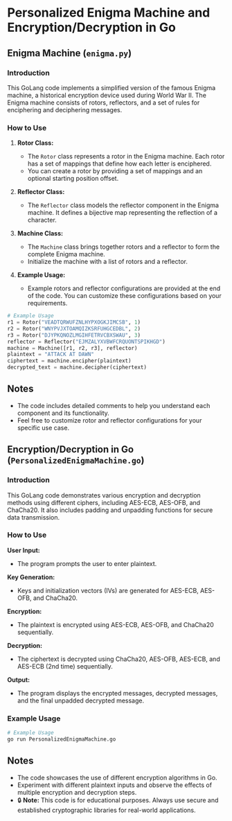 # Personalized Enigma Machine and Encryption/Decryption in Go

## Enigma Machine (`enigma.py`)

### Introduction

This GoLang code implements a simplified version of the famous Enigma machine, a historical encryption device used during World War II. The Enigma machine consists of rotors, reflectors, and a set of rules for enciphering and deciphering messages.

### How to Use

1. **Rotor Class:**
   - The `Rotor` class represents a rotor in the Enigma machine. Each rotor has a set of mappings that define how each letter is enciphered.
   - You can create a rotor by providing a set of mappings and an optional starting position offset.

2. **Reflector Class:**
   - The `Reflector` class models the reflector component in the Enigma machine. It defines a bijective map representing the reflection of a character.

3. **Machine Class:**
   - The `Machine` class brings together rotors and a reflector to form the complete Enigma machine.
   - Initialize the machine with a list of rotors and a reflector.

4. **Example Usage:**
   - Example rotors and reflector configurations are provided at the end of the code. You can customize these configurations based on your requirements.

```python
# Example Usage
r1 = Rotor("VEADTQRWUFZNLHYPXOGKJIMCSB", 1)
r2 = Rotor("WNYPVJXTOAMQIZKSRFUHGCEDBL", 2)
r3 = Rotor("DJYPKQNOZLMGIHFETRVCBXSWAU", 3)
reflector = Reflector("EJMZALYXVBWFCRQUONTSPIKHGD")
machine = Machine([r1, r2, r3], reflector)
plaintext = "ATTACK AT DAWN"
ciphertext = machine.encipher(plaintext)
decrypted_text = machine.decipher(ciphertext)
```

## Notes

- The code includes detailed comments to help you understand each component and its functionality.
- Feel free to customize rotor and reflector configurations for your specific use case.

## Encryption/Decryption in Go (`PersonalizedEnigmaMachine.go`)

### Introduction

This GoLang code demonstrates various encryption and decryption methods using different ciphers, including AES-ECB, AES-OFB, and ChaCha20. It also includes padding and unpadding functions for secure data transmission.

### How to Use

**User Input:**
- The program prompts the user to enter plaintext.

**Key Generation:**
- Keys and initialization vectors (IVs) are generated for AES-ECB, AES-OFB, and ChaCha20.

**Encryption:**
- The plaintext is encrypted using AES-ECB, AES-OFB, and ChaCha20 sequentially.

**Decryption:**
- The ciphertext is decrypted using ChaCha20, AES-OFB, AES-ECB, and AES-ECB (2nd time) sequentially.

**Output:**
- The program displays the encrypted messages, decrypted messages, and the final unpadded decrypted message.

### Example Usage

```bash
# Example Usage
go run PersonalizedEnigmaMachine.go
```

## Notes

- The code showcases the use of different encryption algorithms in Go.
- Experiment with different plaintext inputs and observe the effects of multiple encryption and decryption steps.
- 🔒 **Note:** This code is for educational purposes. Always use secure and established cryptographic libraries for real-world applications.
